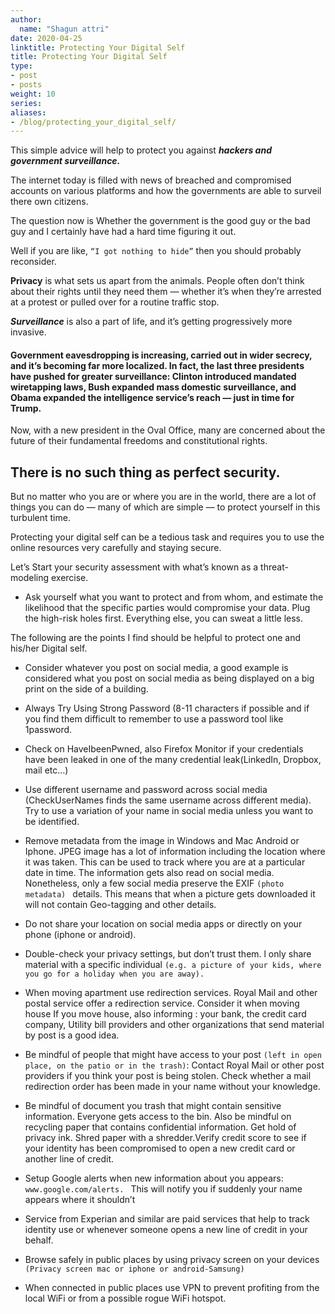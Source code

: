 ```yaml
---
author:
  name: "Shagun attri"
date: 2020-04-25
linktitle: Protecting Your Digital Self
title: Protecting Your Digital Self
type:
- post
- posts
weight: 10
series:
aliases:
- /blog/protecting_your_digital_self/
---
```


 This simple advice will help to protect you against ***hackers and government surveillance.***

The internet today is filled with news of breached and compromised accounts on various platforms and how the governments are able to surveil there own citizens.

The question now is Whether the government is the good guy or the bad guy and I certainly have had a hard time figuring it out.

Well if you are like, ```“I got nothing to hide”``` then you should probably reconsider.

**Privacy** is what sets us apart from the animals. People often don’t think about their rights until they need them — whether it’s when they’re arrested at a protest or pulled over for a routine traffic stop.

***Surveillance*** is also a part of life, and it’s getting progressively more invasive. 

#### Government eavesdropping is increasing, carried out in wider secrecy, and it’s becoming far more localized. In fact, the last three presidents have pushed for greater surveillance: Clinton introduced mandated wiretapping laws, Bush expanded mass domestic surveillance, and Obama expanded the intelligence service’s reach — just in time for Trump.

Now, with a new president in the Oval Office, many are concerned about the future of their fundamental freedoms and constitutional rights.

## There is no such thing as perfect security. 

But no matter who you are or where you are in the world, there are a lot of things you can do — many of which are simple — to protect yourself in this turbulent time.

Protecting your digital self can be a tedious task and requires you to use the online resources very carefully and staying secure.

Let’s Start your security assessment with what’s known as a threat-modeling exercise. 

- Ask yourself what you want to protect and from whom, and estimate the likelihood that the specific parties would compromise your data. Plug the high-risk holes first. Everything else, you can sweat a little less.

The following are the points I find should be helpful to  protect one and his/her Digital self.

- Consider whatever you post on social media, a good example is considered what you post on social media as being displayed on a big print on the side of a building.

- Always Try Using  Strong Password (8-11 characters if possible and  if you find them difficult to remember to use a password tool like 1password.

- Check on HaveIbeenPwned, also Firefox Monitor if your credentials have been leaked in one of the many credential leak(LinkedIn, Dropbox, mail etc…)

- Use different username and password across social media (CheckUserNames finds the same username across different media). Try to use a variation of your name in social media unless you want to be identified.

- Remove metadata from the image in Windows and Mac Android or Iphone. JPEG image has a lot of information including the location where it was taken. This can be used to track where you are at a particular date in time. The information gets also read on social media. Nonetheless, only a few social media preserve the EXIF ```(photo metadata) ``` details. This means that when a picture gets downloaded it will not contain Geo-tagging and other details.

- Do not  share your location on social media apps or directly on your phone (iphone or android).

- Double-check your privacy settings, but don’t trust them. l only share material  with a specific individual ```(e.g. a picture of your kids, where you go for a holiday when you are away).```

- When moving apartment use redirection services. Royal Mail and other postal service offer a redirection service. Consider it when moving house If you move house, also informing : your bank, the credit card company, Utility bill providers and other organizations that send material by post is a good idea.

- Be mindful of people that might have access to your post ```(left in open place, on the patio or in the trash)```: Contact Royal Mail or other post providers if you think your post is being stolen.  Check whether a mail redirection order has been made in your name without your knowledge.

- Be mindful of document you trash that might contain sensitive information. Everyone gets access to the bin. Also be mindful on recycling paper that contains confidential information. Get hold of privacy ink. Shred paper with a shredder.Verify credit score to see if your identity has been compromised to open a new credit card or another line of credit.

- Setup Google alerts when new information about you appears: ```www.google.com/alerts. ``` This will notify you if suddenly your name appears where it shouldn’t

- Service from Experian and similar are paid services that help to track identity use or whenever someone opens a new line of credit in your behalf.

- Browse safely in public places by using privacy screen on your devices ```(Privacy screen mac or iphone or android-Samsung)```

- When connected in public places use VPN to prevent profiting from the local WiFi or from a possible rogue WiFi hotspot. 
